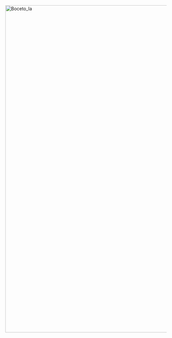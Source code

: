 <img width="1536" height="1024" alt="Boceto_Ia" src="https://github.com/user-attachments/assets/7ebb5cbb-0ae4-4c00-b599-395a431dec21" />
